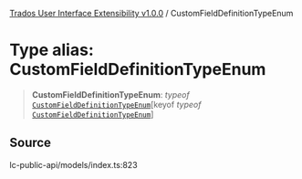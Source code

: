 [Trados User Interface Extensibility v1.0.0](../wiki/globals) / CustomFieldDefinitionTypeEnum

# Type alias: CustomFieldDefinitionTypeEnum

> **CustomFieldDefinitionTypeEnum**: *typeof* [`CustomFieldDefinitionTypeEnum`](../wiki/Variable.CustomFieldDefinitionTypeEnum)\[keyof *typeof* [`CustomFieldDefinitionTypeEnum`](../wiki/Variable.CustomFieldDefinitionTypeEnum)\]

## Source

lc-public-api/models/index.ts:823
